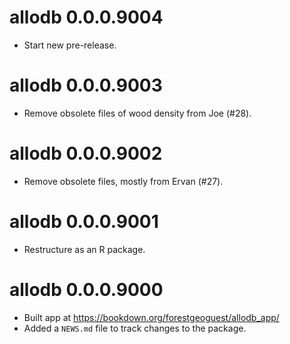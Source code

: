 # allodb 0.0.0.9004

* Start new pre-release.

# allodb 0.0.0.9003

* Remove obsolete files of wood density from Joe (#28).

# allodb 0.0.0.9002

* Remove obsolete files, mostly from Ervan (#27).

# allodb 0.0.0.9001

* Restructure as an R package.

# allodb 0.0.0.9000

* Built app at https://bookdown.org/forestgeoguest/allodb_app/
* Added a `NEWS.md` file to track changes to the package.
